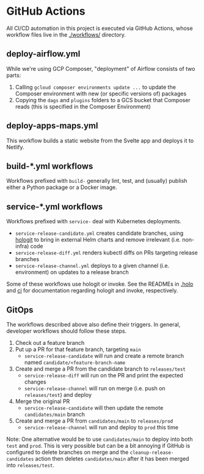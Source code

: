 # GitHub Actions

All CI/CD automation in this project is executed via GitHub Actions, whose workflow files live in the [./workflows/](./workflows) directory.

## deploy-airflow.yml

While we're using GCP Composer, "deployment" of Airflow consists of two parts:

1. Calling `gcloud composer environments update ...` to update the Composer environment with new (or specific versions of) packages
2. Copying the `dags` and `plugins` folders to a GCS bucket that Composer reads (this is specified in the Composer Environment)

## deploy-apps-maps.yml

This workflow builds a static website from the Svelte app and deploys it to Netlify.

## build-*.yml workflows

Workflows prefixed with `build-` generally lint, test, and (usually) publish either a Python package or a Docker image.

## service-*.yml workflows

Workflows prefixed with `service-` deal with Kubernetes deployments.

* `service-release-candidate.yml` creates candidate branches, using [hologit](https://github.com/JarvusInnovations/hologit) to bring in external Helm charts and remove irrelevant (i.e. non-infra) code
* `service-release-diff.yml` renders kubectl diffs on PRs targeting release branches
* `service-release-channel.yml` deploys to a given channel (i.e. environment) on updates to a release branch

Some of these workflows use hologit or invoke. See the READMEs in [.holo](../.holo) and [ci](../ci) for documentation regarding hologit and invoke, respectively.

## GitOps
The workflows described above also define their triggers. In general, developer workflows should follow these steps.

1. Check out a feature branch
2. Put up a PR for that feature branch, targeting `main`
    * `service-release-candidate` will run and create a remote branch named `candidate/<feature-branch-name`
3. Create and merge a PR from the candidate branch to `releases/test`
    * `service-release-diff` will run on the PR and print the expected changes
    * `service-release-channel` will run on merge (i.e. push on `releases/test`) and deploy
4. Merge the original PR
    * `service-release-candidate` will then update the remote `candidates/main` branch
5. Create and merge a PR from `candidates/main` to `releases/prod`
    * `service-release-channel` will run and deploy to `prod` this time

Note: One alternative would be to use `candidates/main` to deploy into both `test` and `prod`. This is very possible but can be a bit annoying if GitHub is configured to delete branches on merge and the `cleanup-release-candidates` action then deletes `candidates/main` after it has been merged into `releases/test`.
